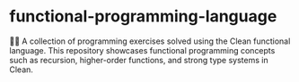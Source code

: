 # functional-programming-language
🧼✨ A collection of programming exercises solved using the Clean functional language. This repository showcases functional programming concepts such as recursion, higher-order functions, and strong type systems in Clean.

